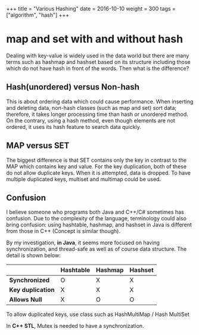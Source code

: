 +++
title = "Various Hashing"
date = 2016-10-10
weight = 300
tags = ["algorithm", "hash"]
+++

# map and set with and without hash

Dealing with key-value is widely used in the data world but there are many terms such as hashmap and hashset based on its structure including those which do not have hash in front of the words. Then what is the difference?

## Hash(unordered) versus Non-hash

This is about ordering data which could cause performance. When inserting and deleting data, non-hash classes (such as map and set) sort data; therefore, it takes longer processing time than hash or unordered method. On the contrary,
using a hash method, even though elements are not ordered, it uses its hash feature to search data quickly.

## MAP versus SET

The biggest difference is that SET contains only the key in contrast to the MAP which contains key and value.
For the key duplication, both of these do not allow duplicate keys. When it is attempted, data is dropped. To have multiple duplicated keys, multiset and multimap could be used.


## Confusion
I believe someone who programs both Java and C++/C# sometimes has confusion. Due to the complexity of the language, terminology could also bring confusion: using hashtable, hashmap, and hashset in Java is different from those in C++ (Concept is similar though).

By my investigation, **in Java**, it seems more focused on having synchronization, and thread-safe as well as of course data structure. The detail is shown below:

|                   |  Hashtable | Hashmap | Hashset |
|-------------------| ---------- | ------- |-------- |
|**Synchronized**   | O          | X       | X       |
|**Key duplication**| X          | X       | X       |
|**Allows Null**    | X          | O       | O       |

To allow duplicated keys, use class such as HashMultiMap / Hash MultiSet


In **C++ STL**, Mutex is needed to have a synchronization.
